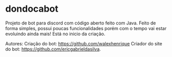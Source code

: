 # dondocabot
Projeto de bot para discord com código aberto feito com Java.
Feito de forma simples, possui poucas funcionalidades porém com o tempo vai estar evoluindo ainda mais!
Está no inicio da criação.

Autores:
Criação do bot: https://github.com/walexhenrique
Criador do site do bot: https://github.com/ericgabrieldasilva.
